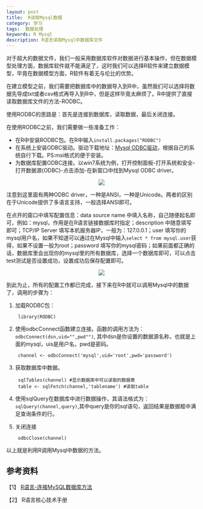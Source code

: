 ```yaml
---
layout: post
title:  R读取Mysql数据
category: 学习
tags:  数据处理        
keywords: R Mysql  
description: R语言读取Mysql中数据库文件
---
```


对于超大的数据文件，我们一般采用数据库软件对数据进行基本操作，但在数据模型处理方面，数据库软件就不能满足了，这时我们可以选择R软件来建立数据模型，毕竟在数据模型方面，R软件有着无与伦比的优势。

在建立模型之前，我们需要把数据库中的数据导入到R中，虽然我们可以选择将数据先导成txt或者csv格式再导入到R中，但是这样毕竟太麻烦了。R中提供了直接读取数据库文件的方法-RODBC。

使用RODBC的思路是：首先是连接到数据库，读取数据，最后关闭连接。

在使用RODBC之前，我们需要做一些准备工作：

* 在R中安装RODBC包。在R中输入`install.packages("RODBC")`
* 在系统上安装ODBC驱动。驱动下载地址：[Mysql ODBC驱动](http://dev.mysql.com/downloads/connector/odbc/)，根据自己的系统自行下载。PS:msi格式的便于安装。
* 为数据库配置ODBC连接。以win7系统为例，打开控制面板-打开系统和安全-打开数据源(ODBC)-点击添加-在新窗口中找到Mysql ODBC driver。

<div align="center"><img src="http://7xo51k.com1.z0.glb.clouddn.com/MysqlRMysql1.jpg-wx"  ></div>

注意到这里面有两种ODBC driver，一种是ANSI，一种是Unicode。两者的区别在于Unicode提供了多语言支持，一般选择ANSI即可。

在点开的窗口中填写配置信息：data source name 中填入名称，自己随便起名即可，例如：mysql，作用是在R语言链接数据库时指定；description 中随意填写即可；TCP/IP Server 填写本机服务器IP，一般为：127.0.0.1；user 填写你的mysql用户名，如果不知道可以通过在Mysql中输入`select * from mysql.user`获得，如果不设置一般为root；password 填写你的mysql密码；如果前面都正确的话，数据库里会出现你的mysql里的所有数据库，选择一个数据库即可，可以点击test测试是否设置成功，设置成功后保存配置即可。

<div align="center"><img src="http://7xo51k.com1.z0.glb.clouddn.com/MysqlRmysql2.jpg-wx"  ></div>

到此为止，所有的配置工作都已完成，接下来在R中就可以调用Mysql中的数据了，调用的步骤为：

1. 加载RODBC包：

        library(RODBC)

1. 使用odbcConnect函数建立连接。函数的调用方法为：`odbcConnect(dsn,uid="",pwd"")`,
其中dsn是你设置的数据源名称，也就是上面的mysql，uis是用户名，pwd是密码。

        channel <- odbcConnect('mysql',uid='root',pwd='password')

2. 获取数据库中数据。
      
        sqlTables(channel) #显示数据库中可以读取的数据表
        table <- sqlFetch(channel,'tablename') #读取table

3. 使用sqlQuery在数据库中进行数据操作，其语法格式为：`sqlQuery(channel,query)`,其中query是你的sql语句，返回结果是数据框中满足查询条件的行。

4. 关闭连接

        odbcClose(channel) 

以上就是利用R调用Mysql中数据的方法。

## 参考资料

【1】 [R语言-连接MySQL数据库方法](http://blog.csdn.net/hongweigg/article/details/49779943)

【2】 R语言核心技术手册
